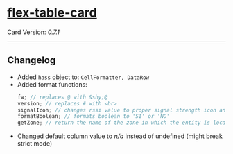 # [flex-table-card](https://github.com/custom-cards/flex-table-card/tree/master)

Card Version: _0.7.1_

---

## Changelog

- Added `hass` object to: `CellFormatter, DataRow`
- Added format functions: <br>
  ```js
  fw; // replaces @ with &shy;@
  version; // replaces # with <br>
  signalIcon; // changes rssi value to proper signal strength icon and color
  formatBoolean; // formats boolean to 'SI' or 'NO'
  getZone; // return the name of the zone in which the entity is located
  ```
- Changed default column value to _n/a_ instead of undefined (might break strict mode)

